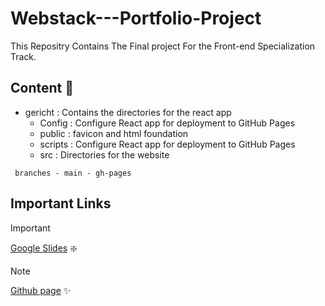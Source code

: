 # Webstack---Portfolio-Project
This Repositry Contains The Final project For the Front-end Specialization Track.

## Content :memo:
* gericht :
    Contains the directories for the react app
    * Config : Configure React app for deployment to GitHub Pages
    * public : favicon and html foundation
    * scripts : Configure React app for deployment to GitHub Pages
    * src : Directories for the website

``` branches - main - gh-pages```

## Important Links
> [!IMPORTANT]
> [Google Slides](https://docs.google.com/presentation/d/1PqukHWLXr45YKha6qtG1bhmxJYPbbuJHyKmW77xStxw/edit#slide=id.g25f6af9dd6_0_0) :sparkle:

>[!NOTE]
> [Github page](https://muffinz1.github.io/Webstack---Portfolio-Project/) :sparkles:

